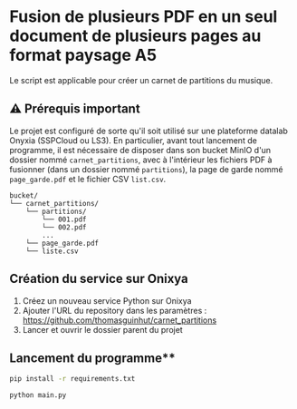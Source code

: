 # Fusion de plusieurs PDF en un seul document de plusieurs pages au format paysage A5

Le script est applicable pour créer un carnet de partitions du musique.

## ⚠️ Prérequis important

Le projet est configuré de sorte qu'il soit utilisé sur une plateforme datalab Onyxia (SSPCloud ou LS3). En particulier, avant tout lancement de programme, il est nécessaire de disposer dans son bucket MinIO d'un dossier nommé `carnet_partitions`, avec à l'intérieur les fichiers PDF à fusionner (dans un dossier nommé `partitions`), la page de garde nommé `page_garde.pdf` et le fichier CSV `list.csv`.

```plaintext
bucket/
└── carnet_partitions/
    └── partitions/
        └── 001.pdf
        └── 002.pdf
        ...
    └── page_garde.pdf
    └── liste.csv
```

## Création du service sur Onixya 

1. Créez un nouveau service Python sur Onixya
2. Ajouter l'URL du repository dans les paramètres : https://github.com/thomasguinhut/carnet_partitions
3. Lancer et ouvrir le dossier parent du projet

## Lancement du programme**

```bash
pip install -r requirements.txt
```

```bash
python main.py 
```